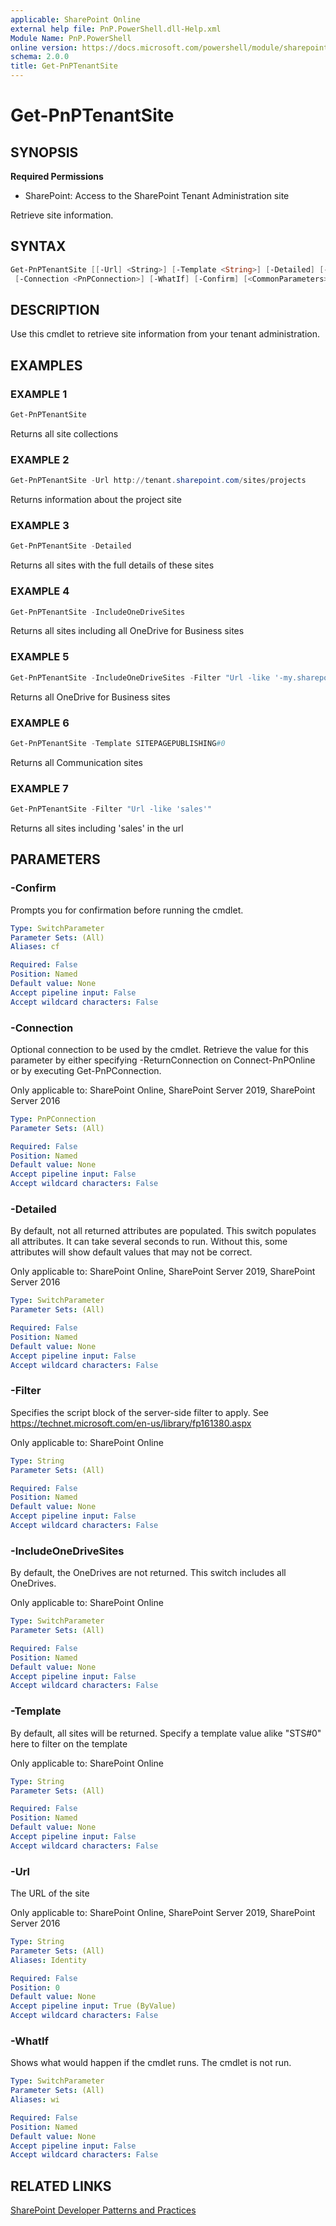 ```yaml
---
applicable: SharePoint Online
external help file: PnP.PowerShell.dll-Help.xml
Module Name: PnP.PowerShell
online version: https://docs.microsoft.com/powershell/module/sharepoint-pnp/get-pnptenantsite
schema: 2.0.0
title: Get-PnPTenantSite
---
```


# Get-PnPTenantSite

## SYNOPSIS

**Required Permissions**

* SharePoint: Access to the SharePoint Tenant Administration site

Retrieve site information.

## SYNTAX

```powershell
Get-PnPTenantSite [[-Url] <String>] [-Template <String>] [-Detailed] [-IncludeOneDriveSites] [-Filter <String>]
 [-Connection <PnPConnection>] [-WhatIf] [-Confirm] [<CommonParameters>]
```

## DESCRIPTION
Use this cmdlet to retrieve site information from your tenant administration.

## EXAMPLES

### EXAMPLE 1
```powershell
Get-PnPTenantSite
```

Returns all site collections

### EXAMPLE 2
```powershell
Get-PnPTenantSite -Url http://tenant.sharepoint.com/sites/projects
```

Returns information about the project site

### EXAMPLE 3
```powershell
Get-PnPTenantSite -Detailed
```

Returns all sites with the full details of these sites

### EXAMPLE 4
```powershell
Get-PnPTenantSite -IncludeOneDriveSites
```

Returns all sites including all OneDrive for Business sites

### EXAMPLE 5
```powershell
Get-PnPTenantSite -IncludeOneDriveSites -Filter "Url -like '-my.sharepoint.com/personal/'"
```

Returns all OneDrive for Business sites

### EXAMPLE 6
```powershell
Get-PnPTenantSite -Template SITEPAGEPUBLISHING#0
```

Returns all Communication sites

### EXAMPLE 7
```powershell
Get-PnPTenantSite -Filter "Url -like 'sales'"
```

Returns all sites including 'sales' in the url

## PARAMETERS

### -Confirm
Prompts you for confirmation before running the cmdlet.

```yaml
Type: SwitchParameter
Parameter Sets: (All)
Aliases: cf

Required: False
Position: Named
Default value: None
Accept pipeline input: False
Accept wildcard characters: False
```

### -Connection
Optional connection to be used by the cmdlet. Retrieve the value for this parameter by either specifying -ReturnConnection on Connect-PnPOnline or by executing Get-PnPConnection.

Only applicable to: SharePoint Online, SharePoint Server 2019, SharePoint Server 2016

```yaml
Type: PnPConnection
Parameter Sets: (All)

Required: False
Position: Named
Default value: None
Accept pipeline input: False
Accept wildcard characters: False
```

### -Detailed
By default, not all returned attributes are populated. This switch populates all attributes. It can take several seconds to run. Without this, some attributes will show default values that may not be correct.

Only applicable to: SharePoint Online, SharePoint Server 2019, SharePoint Server 2016

```yaml
Type: SwitchParameter
Parameter Sets: (All)

Required: False
Position: Named
Default value: None
Accept pipeline input: False
Accept wildcard characters: False
```

### -Filter
Specifies the script block of the server-side filter to apply. See https://technet.microsoft.com/en-us/library/fp161380.aspx

Only applicable to: SharePoint Online

```yaml
Type: String
Parameter Sets: (All)

Required: False
Position: Named
Default value: None
Accept pipeline input: False
Accept wildcard characters: False
```

### -IncludeOneDriveSites
By default, the OneDrives are not returned. This switch includes all OneDrives.

Only applicable to: SharePoint Online

```yaml
Type: SwitchParameter
Parameter Sets: (All)

Required: False
Position: Named
Default value: None
Accept pipeline input: False
Accept wildcard characters: False
```

### -Template
By default, all sites will be returned. Specify a template value alike "STS#0" here to filter on the template

Only applicable to: SharePoint Online

```yaml
Type: String
Parameter Sets: (All)

Required: False
Position: Named
Default value: None
Accept pipeline input: False
Accept wildcard characters: False
```

### -Url
The URL of the site

Only applicable to: SharePoint Online, SharePoint Server 2019, SharePoint Server 2016

```yaml
Type: String
Parameter Sets: (All)
Aliases: Identity

Required: False
Position: 0
Default value: None
Accept pipeline input: True (ByValue)
Accept wildcard characters: False
```

### -WhatIf
Shows what would happen if the cmdlet runs. The cmdlet is not run.

```yaml
Type: SwitchParameter
Parameter Sets: (All)
Aliases: wi

Required: False
Position: Named
Default value: None
Accept pipeline input: False
Accept wildcard characters: False
```

## RELATED LINKS

[SharePoint Developer Patterns and Practices](https://aka.ms/sppnp)